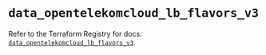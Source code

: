 # `data_opentelekomcloud_lb_flavors_v3`

Refer to the Terraform Registry for docs: [`data_opentelekomcloud_lb_flavors_v3`](https://registry.terraform.io/providers/opentelekomcloud/opentelekomcloud/1.36.40/docs/data-sources/lb_flavors_v3).
